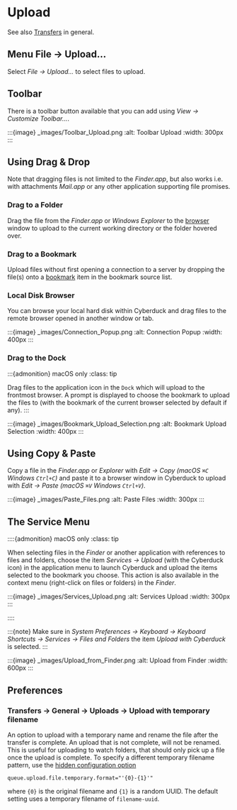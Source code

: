 Upload
====

See also [Transfers](transfer.md) in general.

## Menu File → Upload...

Select *File → Upload...* to select files to upload.

## Toolbar

There is a toolbar button available that you can add using *View → Customize Toolbar...*.

:::{image} _images/Toolbar_Upload.png
:alt: Toolbar Upload
:width: 300px
:::

## Using Drag & Drop

Note that dragging files is not limited to the *Finder.app*, but also works i.e. with attachments *Mail.app* or any other application supporting file promises.

### Drag to a Folder

Drag the file from the *Finder.app* or *Windows Explorer* to the [browser](browser.md) window to upload to the current working directory or the folder hovered over.

### Drag to a Bookmark

Upload files without first opening a connection to a server by dropping the file(s) onto a [bookmark](bookmarks.md) item in the bookmark source list.

### Local Disk Browser

You can browse your local hard disk within Cyberduck and drag files to the remote browser opened in another window or tab.

:::{image} _images/Connection_Popup.png
:alt: Connection Popup
:width: 400px
:::

### Drag to the Dock

:::{admonition} macOS only
:class: tip

Drag files to the application icon in the `Dock` which will upload to the frontmost browser. A prompt is displayed to choose the bookmark to upload the files to (with the bookmark of the current browser selected by default if any).
:::

:::{image} _images/Bookmark_Upload_Selection.png
:alt: Bookmark Upload Selection
:width: 400px
:::

## Using Copy & Paste

Copy a file in the *Finder.app* or *Explorer* with *Edit → Copy (macOS `⌘C` Windows `Ctrl+C`)* and paste it to a browser window in Cyberduck to upload with *Edit → Paste (macOS `⌘V` Windows `Ctrl+V`)*.

:::{image} _images/Paste_Files.png
:alt: Paste Files
:width: 300px
:::

## The Service Menu

::::{admonition} macOS only
:class: tip

When selecting files in the *Finder* or another application with references to files and folders, choose the item *Services → Upload* (with the Cyberduck icon) in the application menu to launch Cyberduck and upload the items selected to the bookmark you choose. This action is also available in the context menu (right-click on files or folders) in the *Finder*.

:::{image} _images/Services_Upload.png
:alt: Services Upload
:width: 300px
:::

::::

:::{note}
Make sure in *System Preferences → Keyboard → Keyboard Shortcuts → Services → Files and Folders* the item *Upload with Cyberduck* is selected.
:::

:::{image} _images/Upload_from_Finder.png
:alt: Upload from Finder
:width: 600px
:::

## Preferences

### Transfers → General → Uploads → Upload with temporary filename

An option to upload with a temporary name and rename the file after the transfer is complete. An upload that is not complete, will not be renamed. This is useful for uploading to watch folders, that should only pick up a file once the upload is complete. To specify a different temporary filename pattern, use the [hidden configuration option](../tutorials/hidden_properties.md)

```
queue.upload.file.temporary.format="'{0}-{1}'"
```

where `{0}` is the original filename and `{1}` is a random UUID. The default setting uses a temporary filename of `filename-uuid`.